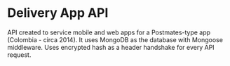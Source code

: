 
# Delivery App API

API created to service mobile and web apps for a Postmates-type app (Colombia - circa 2014).
It uses MongoDB as the database with Mongoose middleware.
Uses encrypted hash as a header handshake for every API request.
